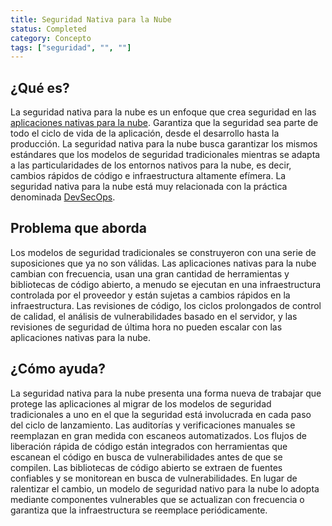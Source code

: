 ```yaml
---
title: Seguridad Nativa para la Nube
status: Completed
category: Concepto
tags: ["seguridad", "", ""]
---
```


## ¿Qué es?

La seguridad nativa para la nube es un enfoque que crea seguridad en las [aplicaciones nativas para la nube](/es/cloud-native-apps/).
Garantiza que la seguridad sea parte de todo el ciclo de vida de la aplicación, desde el desarrollo hasta la producción.
La seguridad nativa para la nube busca garantizar los mismos estándares que los modelos de seguridad tradicionales
mientras se adapta a las particularidades de los entornos nativos para la nube,
es decir, cambios rápidos de código e infraestructura altamente efímera.
La seguridad nativa para la nube está muy relacionada con la práctica denominada [DevSecOps](/es/devsecops/).

## Problema que aborda

Los modelos de seguridad tradicionales se construyeron con una serie de suposiciones que ya no son válidas.
Las aplicaciones nativas para la nube cambian con frecuencia, usan una gran cantidad de herramientas y bibliotecas de código abierto,
a menudo se ejecutan en una infraestructura controlada por el proveedor y están sujetas a cambios rápidos en la infraestructura.
Las revisiones de código, los ciclos prolongados de control de calidad, el análisis de vulnerabilidades basado en el servidor,
y las revisiones de seguridad de última hora no pueden escalar con las aplicaciones nativas para la nube.

## ¿Cómo ayuda?

La seguridad nativa para la nube presenta una forma nueva de trabajar que protege las aplicaciones
al migrar de los modelos de seguridad tradicionales a uno en el que la seguridad está involucrada en cada paso del ciclo de lanzamiento.
Las auditorías y verificaciones manuales se reemplazan en gran medida con escaneos automatizados.
Los flujos de liberación rápida de código están integrados con herramientas que escanean el código en busca de vulnerabilidades antes de que se compilen.
Las bibliotecas de código abierto se extraen de fuentes confiables y se monitorean en busca de vulnerabilidades.
En lugar de ralentizar el cambio, un modelo de seguridad nativo para la nube lo adopta
mediante componentes vulnerables que se actualizan con frecuencia o garantiza que la infraestructura se reemplace periódicamente.

